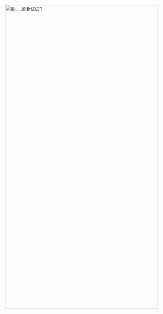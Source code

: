 
<a href="#">
         <img src="https://cfn0324-readme.vercel.app/api/readme" width="100%" height="1000px" alt="诶……刷新试试？"/>
</a>
